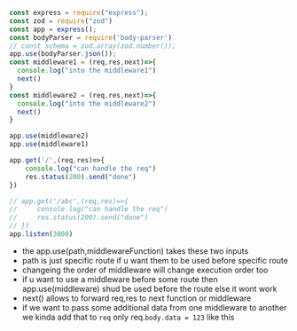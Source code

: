 ```js
const express = require("express");
const zod = require("zod")
const app = express();
const bodyParser = require('body-parser')
// const schema = zod.array(zod.number());
app.use(bodyParser.json());
const middleware1 = (req,res,next)=>{
  console.log("into the middleware1")
  next()
}
const middleware2 = (req,res,next)=>{
  console.log("into the middleware2")
  next()
}

app.use(middleware2)
app.use(middleware1)

app.get('/',(req,res)=>{
    console.log("can handle the req")
    res.status(200).send("done")
})

// app.get('/abc',(req,res)=>{
//     console.log("can handle the req")
//     res.status(200).send("done")
// })
app.listen(3000)
```
- the app.use(path,middlewareFunction) takes these two inputs
- path is just specific route if u want them to be used before specific route
- changeing the order of middleware will change execution order too
- if u want to use a middleware before some route then app.use(middleware) shud be used before the route else it wont work
- next() allows to forward req,res to next function or middleware 
- if we want to pass some additional data from one middleware to another we kinda add that to `req` only req.`body.data = 123` like this 
